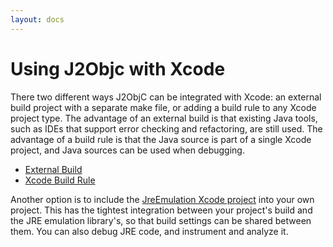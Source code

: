 ```yaml
---
layout: docs
---
```


# Using J2Objc with Xcode

There two different ways J2ObjC can be integrated with Xcode: an external
build project with a separate make file, or adding a build rule
to any Xcode project type. The advantage of an external build is that
existing Java tools, such as IDEs that support error checking and
refactoring, are still used. The advantage of a build rule is that the
Java source is part of a single Xcode project, and Java sources
can be used when debugging.

- [External Build](External-Build-Projects.html)
- [Xcode Build Rule](Xcode-Build-Rules.html)

Another option is to include the [JreEmulation Xcode project](JreEmulation-Xcode-project.html)
into your own project.  This has the tightest integration between your
project's build and the JRE emulation library's, so that build settings
can be shared between them.  You can also debug JRE code, and instrument
and analyze it.
